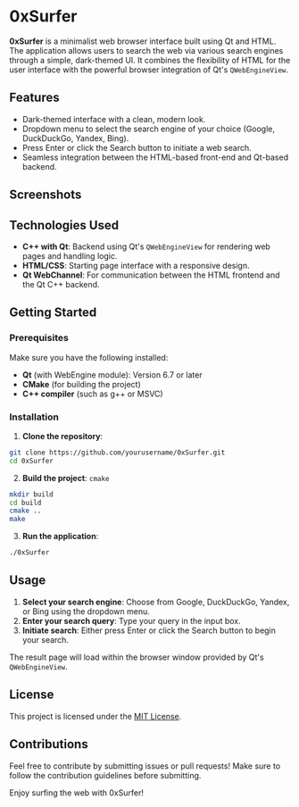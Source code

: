 # 0xSurfer

**0xSurfer** is a minimalist web browser interface built using Qt and HTML. The application allows users to search the 
web via various search engines through a simple, dark-themed UI. It combines the flexibility of HTML for the user 
interface with the powerful browser integration of Qt's `QWebEngineView`.

## Features

- Dark-themed interface with a clean, modern look.
- Dropdown menu to select the search engine of your choice (Google, DuckDuckGo, Yandex, Bing).
- Press Enter or click the Search button to initiate a web search.
- Seamless integration between the HTML-based front-end and Qt-based backend.

## Screenshots

## Technologies Used

- **C++ with Qt**: Backend using Qt's `QWebEngineView` for rendering web pages and handling logic.
- **HTML/CSS**: Starting page interface with a responsive design.
- **Qt WebChannel**: For communication between the HTML frontend and the Qt C++ backend.

## Getting Started

### Prerequisites
Make sure you have the following installed:

- **Qt** (with WebEngine module): Version 6.7 or later
- **CMake** (for building the project)
- **C++ compiler** (such as g++ or MSVC)

### Installation
1. **Clone the repository**:
```bash
git clone https://github.com/yourusername/0xSurfer.git
cd 0xSurfer
```
2. **Build the project**:
`cmake`
```bash
mkdir build
cd build
cmake ..
make
```
3. **Run the application**:
```bash
./0xSurfer
```

## Usage
1. **Select your search engine**: Choose from Google, DuckDuckGo, Yandex, or Bing using the dropdown menu.
2. **Enter your search query**: Type your query in the input box.
3. **Initiate search**: Either press Enter or click the Search button to begin your search.

The result page will load within the browser window provided by Qt's `QWebEngineView`.

## License
This project is licensed under the [MIT License]().

## Contributions

Feel free to contribute by submitting issues or pull requests! Make sure to follow the contribution guidelines before submitting.

Enjoy surfing the web with 0xSurfer!

